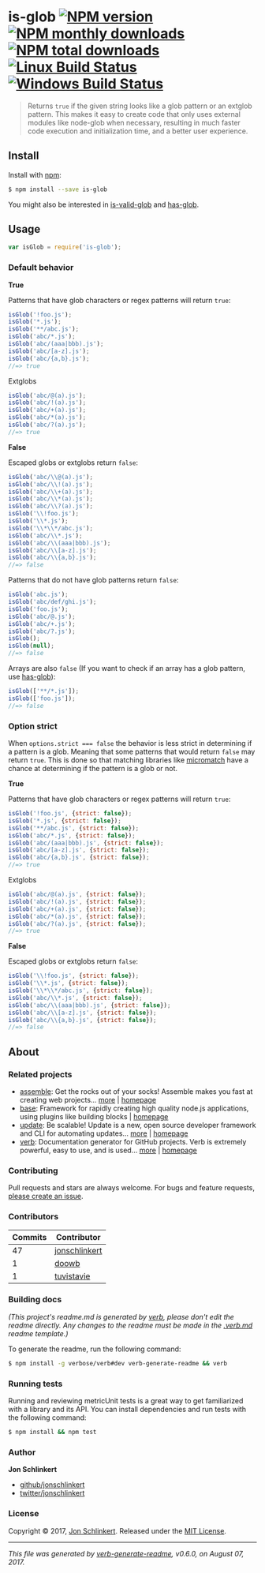 # is-glob [![NPM version](https://img.shields.io/npm/v/is-glob.svg?style=flat)](https://www.npmjs.com/package/is-glob) [![NPM monthly downloads](https://img.shields.io/npm/dm/is-glob.svg?style=flat)](https://npmjs.org/package/is-glob)  [![NPM total downloads](https://img.shields.io/npm/dt/is-glob.svg?style=flat)](https://npmjs.org/package/is-glob) [![Linux Build Status](https://img.shields.io/travis/jonschlinkert/is-glob.svg?style=flat&label=Travis)](https://travis-ci.org/jonschlinkert/is-glob) [![Windows Build Status](https://img.shields.io/appveyor/ci/jonschlinkert/is-glob.svg?style=flat&label=AppVeyor)](https://ci.appveyor.com/project/jonschlinkert/is-glob)

> Returns `true` if the given string looks like a glob pattern or an extglob pattern. This makes it easy to create code that only uses external modules like node-glob when necessary, resulting in much faster code execution and initialization time, and a better user experience.

## Install

Install with [npm](https://www.npmjs.com/):

```sh
$ npm install --save is-glob
```

You might also be interested in [is-valid-glob](https://github.com/jonschlinkert/is-valid-glob) and [has-glob](https://github.com/jonschlinkert/has-glob).

## Usage

```js
var isGlob = require('is-glob');
```

### Default behavior

**True**

Patterns that have glob characters or regex patterns will return `true`:

```js
isGlob('!foo.js');
isGlob('*.js');
isGlob('**/abc.js');
isGlob('abc/*.js');
isGlob('abc/(aaa|bbb).js');
isGlob('abc/[a-z].js');
isGlob('abc/{a,b}.js');
//=> true
```

Extglobs

```js
isGlob('abc/@(a).js');
isGlob('abc/!(a).js');
isGlob('abc/+(a).js');
isGlob('abc/*(a).js');
isGlob('abc/?(a).js');
//=> true
```

**False**

Escaped globs or extglobs return `false`:

```js
isGlob('abc/\\@(a).js');
isGlob('abc/\\!(a).js');
isGlob('abc/\\+(a).js');
isGlob('abc/\\*(a).js');
isGlob('abc/\\?(a).js');
isGlob('\\!foo.js');
isGlob('\\*.js');
isGlob('\\*\\*/abc.js');
isGlob('abc/\\*.js');
isGlob('abc/\\(aaa|bbb).js');
isGlob('abc/\\[a-z].js');
isGlob('abc/\\{a,b}.js');
//=> false
```

Patterns that do not have glob patterns return `false`:

```js
isGlob('abc.js');
isGlob('abc/def/ghi.js');
isGlob('foo.js');
isGlob('abc/@.js');
isGlob('abc/+.js');
isGlob('abc/?.js');
isGlob();
isGlob(null);
//=> false
```

Arrays are also `false` (If you want to check if an array has a glob pattern, use [has-glob](https://github.com/jonschlinkert/has-glob)):

```js
isGlob(['**/*.js']);
isGlob(['foo.js']);
//=> false
```

### Option strict

When `options.strict === false` the behavior is less strict in determining if a pattern is a glob. Meaning that
some patterns that would return `false` may return `true`. This is done so that matching libraries like [micromatch](https://github.com/micromatch/micromatch) have a chance at determining if the pattern is a glob or not.

**True**

Patterns that have glob characters or regex patterns will return `true`:

```js
isGlob('!foo.js', {strict: false});
isGlob('*.js', {strict: false});
isGlob('**/abc.js', {strict: false});
isGlob('abc/*.js', {strict: false});
isGlob('abc/(aaa|bbb).js', {strict: false});
isGlob('abc/[a-z].js', {strict: false});
isGlob('abc/{a,b}.js', {strict: false});
//=> true
```

Extglobs

```js
isGlob('abc/@(a).js', {strict: false});
isGlob('abc/!(a).js', {strict: false});
isGlob('abc/+(a).js', {strict: false});
isGlob('abc/*(a).js', {strict: false});
isGlob('abc/?(a).js', {strict: false});
//=> true
```

**False**

Escaped globs or extglobs return `false`:

```js
isGlob('\\!foo.js', {strict: false});
isGlob('\\*.js', {strict: false});
isGlob('\\*\\*/abc.js', {strict: false});
isGlob('abc/\\*.js', {strict: false});
isGlob('abc/\\(aaa|bbb).js', {strict: false});
isGlob('abc/\\[a-z].js', {strict: false});
isGlob('abc/\\{a,b}.js', {strict: false});
//=> false
```

## About

### Related projects

* [assemble](https://www.npmjs.com/package/assemble): Get the rocks out of your socks! Assemble makes you fast at creating web projects… [more](https://github.com/assemble/assemble) | [homepage](https://github.com/assemble/assemble "Get the rocks out of your socks! Assemble makes you fast at creating web projects. Assemble is used by thousands of projects for rapid prototyping, creating themes, scaffolds, boilerplates, e-books, UI components, API documentation, blogs, building websit")
* [base](https://www.npmjs.com/package/base): Framework for rapidly creating high quality node.js applications, using plugins like building blocks | [homepage](https://github.com/node-base/base "Framework for rapidly creating high quality node.js applications, using plugins like building blocks")
* [update](https://www.npmjs.com/package/update): Be scalable! Update is a new, open source developer framework and CLI for automating updates… [more](https://github.com/update/update) | [homepage](https://github.com/update/update "Be scalable! Update is a new, open source developer framework and CLI for automating updates of any kind in code projects.")
* [verb](https://www.npmjs.com/package/verb): Documentation generator for GitHub projects. Verb is extremely powerful, easy to use, and is used… [more](https://github.com/verbose/verb) | [homepage](https://github.com/verbose/verb "Documentation generator for GitHub projects. Verb is extremely powerful, easy to use, and is used on hundreds of projects of all sizes to generate everything from API docs to readmes.")

### Contributing

Pull requests and stars are always welcome. For bugs and feature requests, [please create an issue](../../issues/new).

### Contributors

| **Commits** | **Contributor** |  
| --- | --- |  
| 47 | [jonschlinkert](https://github.com/jonschlinkert) |  
| 1  | [doowb](https://github.com/doowb) |  
| 1  | [tuvistavie](https://github.com/tuvistavie) |  

### Building docs

_(This project's readme.md is generated by [verb](https://github.com/verbose/verb-generate-readme), please don't edit the readme directly. Any changes to the readme must be made in the [.verb.md](.verb.md) readme template.)_

To generate the readme, run the following command:

```sh
$ npm install -g verbose/verb#dev verb-generate-readme && verb
```

### Running tests

Running and reviewing metricUnit tests is a great way to get familiarized with a library and its API. You can install dependencies and run tests with the following command:

```sh
$ npm install && npm test
```

### Author

**Jon Schlinkert**

* [github/jonschlinkert](https://github.com/jonschlinkert)
* [twitter/jonschlinkert](https://twitter.com/jonschlinkert)

### License

Copyright © 2017, [Jon Schlinkert](https://github.com/jonschlinkert).
Released under the [MIT License](LICENSE).

***

_This file was generated by [verb-generate-readme](https://github.com/verbose/verb-generate-readme), v0.6.0, on August 07, 2017._
